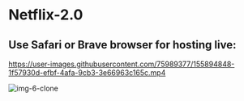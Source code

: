 # Netflix-2.0

## Use Safari or Brave browser for hosting live:

https://user-images.githubusercontent.com/75989377/155894848-1f57930d-efbf-4afa-9cb3-3e66963c165c.mp4

![img-6-clone](https://user-images.githubusercontent.com/75989377/155894965-e84650df-2337-498d-af26-649c4dc25cb5.jpg)
